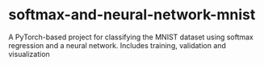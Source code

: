 # softmax-and-neural-network-mnist
A PyTorch-based project for classifying the MNIST dataset using softmax regression and a neural network. Includes training, validation and visualization
